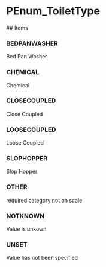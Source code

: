 # PEnum_ToiletType

<!-- end of definition -->## Items

### BEDPANWASHER
Bed Pan Washer

### CHEMICAL
Chemical

### CLOSECOUPLED
Close Coupled

### LOOSECOUPLED
Loose Coupled

### SLOPHOPPER
Slop Hopper

### OTHER
required category not on scale

### NOTKNOWN
Value is unkown

### UNSET
Value has not been specified
